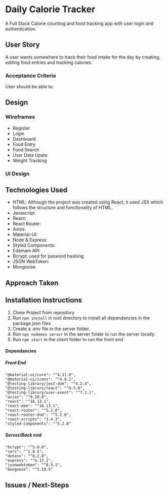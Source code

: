 # Daily Calorie Tracker

A Full Stack Calorie counting and food tracking app with user login and authentication.

## User Story

A user wants somewhere to track their food intake for the day by creating, editing food entries and tracking calories.

### Acceptance Criteria

User should be able to:

## Design

### Wireframes

- Register
- Login
- Dashboard
- Food Entry
- Food Search
- User Data Upate
- Weight Tracking

### UI Design

## Technologies Used

- HTML: Although the project was created using React, it used JSX which follows the structure and functionality of HTML.
- Javascript:
- React:
- React Router:
- Axios:
- Material-UI:
- Node & Express:
- Styled Components:
- Edamam API:
- Bcrypt: used for pasword hashing
- JSON WebToken:
- Mongoose:

## Approach Taken

## Installation Instructions

1. Clone Project from repository
2. Run `npm install` in root directory to install all dependancies in the package.json files
3. Create a .env file in the server folder.
4. Run `npx nodemon server` in the server folder to run the server locally.
5. Run `npm start` in the client folder to run the front end

#### Dependancies

##### Front End

    "@material-ui/core": "^4.11.0",
    "@material-ui/icons": "^4.9.1",
    "@testing-library/jest-dom": "^4.2.4",
    "@testing-library/react": "^9.5.0",
    "@testing-library/user-event": "^7.2.1",
    "axios": "^0.20.0",
    "react": "^16.13.1",
    "react-dom": "^16.13.1",
    "react-router": "^5.2.0",
    "react-router-dom": "^5.2.0",
    "react-scripts": "3.4.3",
    "styled-components": "^5.2.0"

##### Server/Back end

    "bcrypt": "^5.0.0",
    "cors": "^2.8.5",
    "dotenv": "^8.2.0",
    "express": "^4.17.1",
    "jsonwebtoken": "^8.5.1",
    "mongoose": "^5.10.5"

## Issues / Next-Steps
